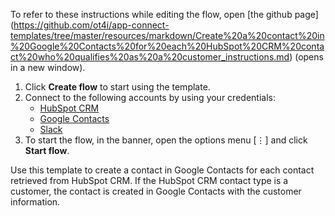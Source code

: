 To refer to these instructions while editing the flow, open [the github page]
(https://github.com/ot4i/app-connect-templates/tree/master/resources/markdown/Create%20a%20contact%20in%20Google%20Contacts%20for%20each%20HubSpot%20CRM%20contact%20who%20qualifies%20as%20a%20customer_instructions.md) (opens in a new window).

1. Click **Create flow** to start using the template.
2. Connect to the following accounts by using your credentials:
   - [HubSpot CRM](https://www.ibm.com/docs/en/app-connect/containers_cd?topic=apps-hubspot-crm) 
   - [Google Contacts](https://www.ibm.com/docs/en/app-connect/containers_cd?topic=apps-google-contacts)
   - [Slack](https://www.ibm.com/docs/en/app-connect/saas?topic=apps-slack) 
3. To start the flow, in the banner, open the options menu [⋮] and click **Start flow**.

Use this template to create a contact in Google Contacts for each contact retrieved from HubSpot CRM. If the HubSpot CRM contact type is a customer, the contact is created in Google Contacts with the customer information.


